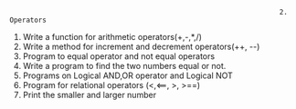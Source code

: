 
                                                                      2. Operators

  1. Write a function for arithmetic operators(+,-,*,/)
  2. Write a method for increment and decrement operators(++, --)
  3. Program to equal operator and not equal operators
  4. Write a program to find the two numbers equal or not.
  5. Programs on Logical AND,OR operator and Logical NOT
  6. Program for relational operators (<,<==, >, >==)
  7. Print the smaller and larger number
